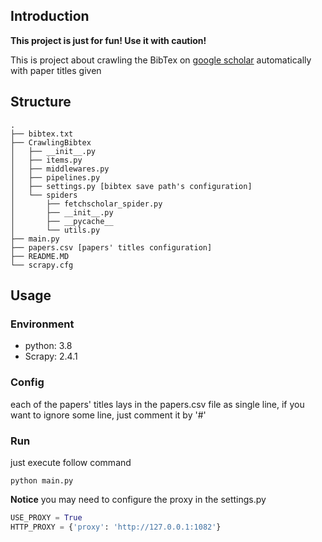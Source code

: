 ## Introduction

**This project is just for fun! Use it with caution!**

This is project about crawling the BibTex on [google scholar](https://scholar.google.com/schhp?hl=en) automatically with paper titles given

## Structure

```text
.
├── bibtex.txt
├── CrawlingBibtex
│   ├── __init__.py
│   ├── items.py
│   ├── middlewares.py
│   ├── pipelines.py
│   ├── settings.py [bibtex save path's configuration]
│   └── spiders
│       ├── fetchscholar_spider.py
│       ├── __init__.py
│       ├── __pycache__
│       └── utils.py
├── main.py
├── papers.csv [papers' titles configuration]
├── README.MD
└── scrapy.cfg
```

## Usage

### Environment

* python: 3.8
* Scrapy: 2.4.1

### Config

each of the papers' titles lays in the papers.csv file as single line, if you want to ignore some line, just comment it by '#'

### Run

just execute follow command

```shell
python main.py
```

**Notice**
you may need to configure the proxy in the settings.py

```python
USE_PROXY = True
HTTP_PROXY = {'proxy': 'http://127.0.0.1:1082'}
```

